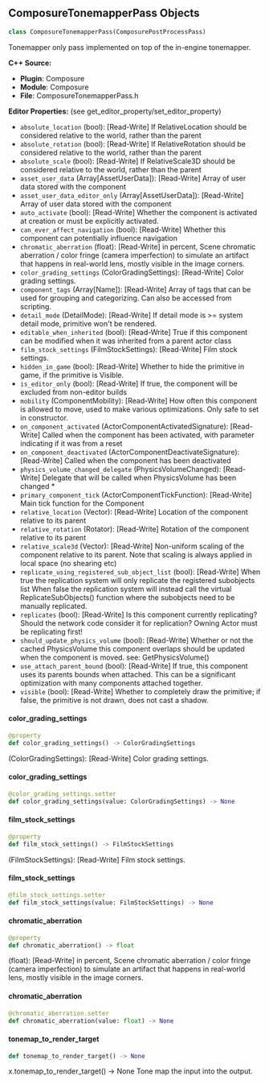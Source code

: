 ## ComposureTonemapperPass Objects

```python
class ComposureTonemapperPass(ComposurePostProcessPass)
```

Tonemapper only pass implemented on top of the in-engine tonemapper.

**C++ Source:**

- **Plugin**: Composure
- **Module**: Composure
- **File**: ComposureTonemapperPass.h

**Editor Properties:** (see get_editor_property/set_editor_property)

- ``absolute_location`` (bool):  [Read-Write] If RelativeLocation should be considered relative to the world, rather than the parent
- ``absolute_rotation`` (bool):  [Read-Write] If RelativeRotation should be considered relative to the world, rather than the parent
- ``absolute_scale`` (bool):  [Read-Write] If RelativeScale3D should be considered relative to the world, rather than the parent
- ``asset_user_data`` (Array[AssetUserData]):  [Read-Write] Array of user data stored with the component
- ``asset_user_data_editor_only`` (Array[AssetUserData]):  [Read-Write] Array of user data stored with the component
- ``auto_activate`` (bool):  [Read-Write] Whether the component is activated at creation or must be explicitly activated.
- ``can_ever_affect_navigation`` (bool):  [Read-Write] Whether this component can potentially influence navigation
- ``chromatic_aberration`` (float):  [Read-Write] in percent, Scene chromatic aberration / color fringe (camera imperfection) to simulate an artifact that happens in real-world lens, mostly visible in the image corners.
- ``color_grading_settings`` (ColorGradingSettings):  [Read-Write] Color grading settings.
- ``component_tags`` (Array[Name]):  [Read-Write] Array of tags that can be used for grouping and categorizing. Can also be accessed from scripting.
- ``detail_mode`` (DetailMode):  [Read-Write] If detail mode is >= system detail mode, primitive won't be rendered.
- ``editable_when_inherited`` (bool):  [Read-Write] True if this component can be modified when it was inherited from a parent actor class
- ``film_stock_settings`` (FilmStockSettings):  [Read-Write] Film stock settings.
- ``hidden_in_game`` (bool):  [Read-Write] Whether to hide the primitive in game, if the primitive is Visible.
- ``is_editor_only`` (bool):  [Read-Write] If true, the component will be excluded from non-editor builds
- ``mobility`` (ComponentMobility):  [Read-Write] How often this component is allowed to move, used to make various optimizations. Only safe to set in constructor.
- ``on_component_activated`` (ActorComponentActivatedSignature):  [Read-Write] Called when the component has been activated, with parameter indicating if it was from a reset
- ``on_component_deactivated`` (ActorComponentDeactivateSignature):  [Read-Write] Called when the component has been deactivated
- ``physics_volume_changed_delegate`` (PhysicsVolumeChanged):  [Read-Write] Delegate that will be called when PhysicsVolume has been changed *
- ``primary_component_tick`` (ActorComponentTickFunction):  [Read-Write] Main tick function for the Component
- ``relative_location`` (Vector):  [Read-Write] Location of the component relative to its parent
- ``relative_rotation`` (Rotator):  [Read-Write] Rotation of the component relative to its parent
- ``relative_scale3d`` (Vector):  [Read-Write] Non-uniform scaling of the component relative to its parent.
  Note that scaling is always applied in local space (no shearing etc)
- ``replicate_using_registered_sub_object_list`` (bool):  [Read-Write] When true the replication system will only replicate the registered subobjects list
  When false the replication system will instead call the virtual ReplicateSubObjects() function where the subobjects need to be manually replicated.
- ``replicates`` (bool):  [Read-Write] Is this component currently replicating? Should the network code consider it for replication? Owning Actor must be replicating first!
- ``should_update_physics_volume`` (bool):  [Read-Write] Whether or not the cached PhysicsVolume this component overlaps should be updated when the component is moved.
  see: GetPhysicsVolume()
- ``use_attach_parent_bound`` (bool):  [Read-Write] If true, this component uses its parents bounds when attached.
  This can be a significant optimization with many components attached together.
- ``visible`` (bool):  [Read-Write] Whether to completely draw the primitive; if false, the primitive is not drawn, does not cast a shadow.

<a id="unreal.ComposureTonemapperPass.color_grading_settings"></a>

#### color_grading_settings

```python
@property
def color_grading_settings() -> ColorGradingSettings
```

(ColorGradingSettings):  [Read-Write] Color grading settings.

<a id="unreal.ComposureTonemapperPass.color_grading_settings"></a>

#### color_grading_settings

```python
@color_grading_settings.setter
def color_grading_settings(value: ColorGradingSettings) -> None
```

<a id="unreal.ComposureTonemapperPass.film_stock_settings"></a>

#### film_stock_settings

```python
@property
def film_stock_settings() -> FilmStockSettings
```

(FilmStockSettings):  [Read-Write] Film stock settings.

<a id="unreal.ComposureTonemapperPass.film_stock_settings"></a>

#### film_stock_settings

```python
@film_stock_settings.setter
def film_stock_settings(value: FilmStockSettings) -> None
```

<a id="unreal.ComposureTonemapperPass.chromatic_aberration"></a>

#### chromatic_aberration

```python
@property
def chromatic_aberration() -> float
```

(float):  [Read-Write] in percent, Scene chromatic aberration / color fringe (camera imperfection) to simulate an artifact that happens in real-world lens, mostly visible in the image corners.

<a id="unreal.ComposureTonemapperPass.chromatic_aberration"></a>

#### chromatic_aberration

```python
@chromatic_aberration.setter
def chromatic_aberration(value: float) -> None
```

<a id="unreal.ComposureTonemapperPass.tonemap_to_render_target"></a>

#### tonemap_to_render_target

```python
def tonemap_to_render_target() -> None
```

x.tonemap_to_render_target() -> None
Tone map the input into the output.

<a id="unreal.ComposureTonemapperPassPolicy"></a>